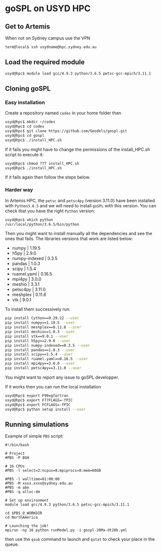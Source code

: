 # goSPL on USYD HPC

## Get to Artemis

When not on Sydney campus use the VPN

```bash
term@local$ ssh usydname@hpc.sydney.edu.au
```

## Load the required module

```bash
usyd@hpc$ module load gcc/4.9.3 python/3.6.5 petsc-gcc-mpich/3.11.1
```

## Cloning goSPL

### Easy installation

Create a repository named `codes` in your home folder then

```bash
usyd@hpc$ mkdir ~/codes
usyd@hpc$ cd codes
usyd@hpc$ git clone https://github.com/Geodels/gospl.git
usyd@hpc$ cd gospl
usyd@hpc$ ./install_HPC.sh
```

If it fails you might have to change the permissions of the install_HPC.sh script to execute it:

```bash
usyd@hpc$ chmod 777 install_HPC.sh
usyd@hpc$ ./install_HPC.sh
```

If it fails again then follow the steps below.

### Harder way

In Artemis HPC, the `petsc` and `petsc4py` (version 3.11.0) have been installed with `Python3.6.5` and we will need to install `goSPL` with this version. You can check that you have the right `Python` version:

```bash
usyd@hpc$ which python
/usr/local/python/3.6.5/bin/python
```

Then you might want to install manually all the dependencies and see the ones that fails. The libraries versions that work are listed below:

+ numpy | 1.19.5  
+ h5py | 2.9.0 
+ numpy-indexed | 0.3.5 
+ pandas | 1.0.3 
+ scipy | 1.5.4   
+ ruamel.yaml | 0.16.5 
+ mpi4py | 3.0.0 
+ meshio | 3.3.1 
+ petsc4py | 3.11.0 
+ meshplex | 0.11.6 
+ vtk | 9.0.1 

To install them successively run:

```bash
pip install Cython==0.29.22 --user
pip install numpy==1.19.5 --user
pip install meshplex==0.11.6 --user
pip install meshio==1.0.3 --user
pip install vtk==9.0.1 --user
pip install h5py==2.9.0 --user
pip install numpy-indexed==0.3.5 --user
pip install pandas==1.0.3 --user
pip install scipy==1.5.4 --user
pip install ruamel.yaml==0.16.5 --user
pip install mpi4py==3.0.0 --user
pip install petsc4py==3.11.0 --user
```

You might want to report any issue to goSPL developper.

If it works then you can run the local installation

```bash
usyd@hpc$ export F90=gfortran
usyd@hpc$ export F77FLAGS=-fPIC
usyd@hpc$ export FCFLAGS=-fPIC
usyd@hpc$ python setup install --user
```

## Running simulations

Example of simple `PBS` script:

```
#!/bin/bash

# Project
#PBS -P BGH

# 16 CPUs
#PBS -l select=2:ncpus=8:mpiprocs=8:mem=60GB

#PBS -l walltime=01:00:00
#PBS -M xxxx.xxxx@sydney.edu.au
#PBS -m abe
#PBS -q alloc-dm

# Set up environment
module load gcc/4.9.3 python/3.6.5 petsc-gcc-mpich/3.11.1

cd $PBS_O_WORKDIR
cd NorthAmerica

# Launching the job!
mpirun -np 16 python runModel.py -i gospl-20Ma-dt20k.yml
```

then use the `qsub` command to launch and `qstat` to check your place in the queue.
